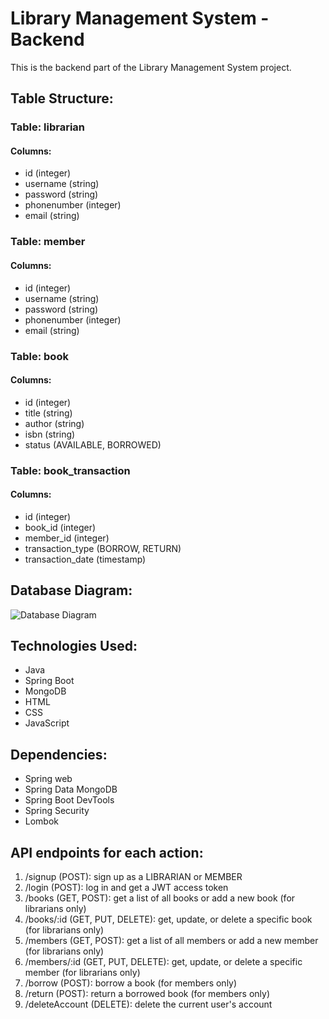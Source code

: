 # Library Management System - Backend

This is the backend part of the Library Management System project.

## Table Structure:
### Table: librarian
#### Columns:
- id (integer)
- username (string)
- password (string)
- phonenumber (integer)
- email (string)
### Table: member
#### Columns:
- id (integer)
- username (string)
- password (string)
- phonenumber (integer)
- email (string)
### Table: book
#### Columns:
- id (integer)
- title (string)
- author (string)
- isbn (string)
- status (AVAILABLE, BORROWED)
### Table: book_transaction
#### Columns:
- id (integer)
- book_id (integer)
- member_id (integer)
- transaction_type (BORROW, RETURN)
- transaction_date (timestamp)

## Database Diagram:
![Database Diagram](.../images/Database_Diagram.png)

## Technologies Used:
- Java
- Spring Boot
- MongoDB
- HTML
- CSS
- JavaScript

## Dependencies: 
- Spring web 
- Spring Data MongoDB 
- Spring Boot DevTools 
- Spring Security 
- Lombok

## API endpoints for each action:
1. /signup (POST): sign up as a LIBRARIAN or MEMBER
2. /login (POST): log in and get a JWT access token
3. /books (GET, POST): get a list of all books or add a new book (for librarians only)
4. /books/:id (GET, PUT, DELETE): get, update, or delete a specific book (for librarians only)
5. /members (GET, POST): get a list of all members or add a new member (for librarians only)
6. /members/:id (GET, PUT, DELETE): get, update, or delete a specific member (for librarians only)
7. /borrow (POST): borrow a book (for members only)
8. /return (POST): return a borrowed book (for members only)
9. /deleteAccount (DELETE): delete the current user's account

